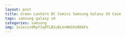```yaml
---
layout: post
title: Green Lantern DC Comics Samsung Galaxy S9 Case
tags: samsung galaxy s9
categories: samsung
img: 1e1ecsv0RpY2q0TLBSuBLknNH1kU8KbFe
---
```

